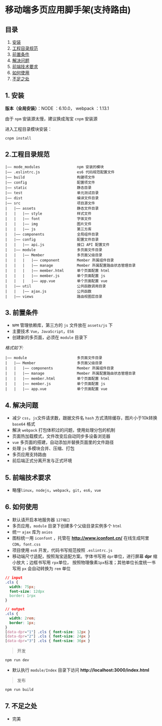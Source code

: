 # 移动端多页应用脚手架(支持路由)
## 目录

1. [安装](#install)
2. [工程目录规范](#directory)
3. [前置条件](#condition)
4. [解决问题](#question)
5. [前端技术要求](#foreend)
6. [如何使用](#help)
7. [不足之处](#deficiency)

<a name="install"></a>
## 1. 安装

**版本（全局安装）**：NODE ：6.10.0，  webpack ：1.13.1

由于 `npm` 安装源太慢，建议换成淘宝 `cnpm` 安装源

进入工程目录模块安装：

```
cnpm install

```

<a name="directory"></a>
## 2.工程目录规范
    |—— mode_modules                 npm 安装的模块
    |—— .eslintrc.js                 es6 代码规范配置文件
    |—— build                        构建项文件
    |—— config                       配置项文件
    |—— static                       静态目录
    |—— test                         单元测试目录
    |—— dist                         编译文件目录
    |—— src                          项目源文件
    |   |—— assets                   静态文件目录
    |   |   |—— style                样式文件
    |   |   |—— font                 字体文件
    |   |   |—— img                  图片文件
    |   |   |—— js                   第三方库
    |   |—— components               全局组件目录
    |   |—— config                   配置文件目录
    |   |   |—— api.js               接口 API 配置文件
    |   |—— module                   多页面文件目录
    |   |   |—— Member               多页面父级目录
    |   |   |   |—— component        Member 所属组件目录
    |   |   |   |—— manage           Member 所属配置路由状态管理目录
    |   |   |   |—— member.html      单个页面配置 html
    |   |   |   |—— member.js        单个页面配置 js
    |   |   |   |—— app.vue          单个页面配置 vue
    |   |—— util                     公共函数调用目录
    |   |   |—— ajax.js              公共函数
    |   |—— views                    路由视图层目录

## 3.  前置条件

* `NPM` 管理依赖库，第三方的 `js` 文件放在 `assets/js` 下
* 主要技术 `Vue`，`JavaScript`，`ES6`
* 创建新的多页面，必须在 `module` 目录下

*格式如下:*

    |—— module                       多页面文件目录
    |   |—— Member                   多页面父级目录
    |   |   |—— components           Member 所属组件目录
    |   |   |—— manage               Member 所属配置路由状态管理目录
    |   |   |—— member.html          单个页面配置 html
    |   |   |—— member.js            单个页面配置 js
    |   |   |—— app.vue              单个页面配置 vue

<a name="question"></a>
## 4. 解决问题

* 减少 `css`，`js`文件请求数，跟据文件名 `hash` 方式清除缓存，图片小于10k转换 `base64` 格式
* 解决 `webpack` 打包体积过的问题，使用处理分包的机制
* 页面热加载模式，文件改变后自动同步多设备浏览器
* `vue` 多页面的搭建，自动添加并替换页面里的文件路径
* 处理 `js` 多模块合并、压缩、打包
* 多页应用支持路由
* 前后端正式分离开发与正式环境

<a name="foreend"></a>
## 5. 前端技术要求

* 略懂`linux`，`nodejs`，`webpack`，`git`，`es6`，`vue`

<a name="help"></a>
## 6. 如何使用

* 默认请开启本地服务器 `127端口`
* 多页应用，`module` 目录下创建多个父级目录实例多个 `html`
* 统一 `ajax` 库为 `axios`
* 图标统一用 `iconfont` ，托管在 **http://www.iconfont.cn/** 在线生成阿里 `CDN`，`font.css`
* 项目使用 `es6` 开发，代码书写规范按照 `.eslintrc.js`
* 移动端尺寸适配，按照淘宝适配方案。字体书写用 `dpr`单位，进行屏幕 **dpr** 缩小放大；边框书写用 `rpx`单位， 按照物理像素`1px`标准；其他单位长度统一书写用 `px` 会自动转换为 `rem` 单位

```css
// input
.cls {
  width: 75px;
  font-size: 12dpx
  border: 1rpx
}

// output
.cls {
  width: 2rem;
  border: 1px;
}
[data-dpr="1"] .cls { font-size: 12px }
[data-dpr="2"] .cls { font-size: 24px }
[data-dpr="3"] .cls { font-size: 36px }
```


> 开发
  ```js
  npm run dev
  ```

* 默认执行 `module/Index` 目录下访问 **http://localhost:3000/index.html**

> 发布
  ```js
  npm run build
  ```

<a name="deficiency"></a>
## 7. 不足之处

* 完美

